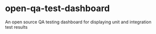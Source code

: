# open-qa-test-dashboard
An open source QA testing dashboard for displaying unit and integration test results
